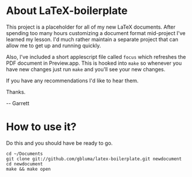 # About LaTeX-boilerplate

This project is a placeholder for all of my new LaTeX documents. After
spending too many hours customizing a document format mid-project I've learned my lesson. 
I'd much rather maintain a separate project that can allow me to get up and running quickly.

Also, I've included a short applescript file called `focus` which refreshes
the PDF document in Preview.app. This is hooked into `make` so whenever you 
have new changes just run `make` and you'll see your new changes.

If you have any recommendations I'd like to hear them.

Thanks.

-- Garrett

# How to use it?

Do this and you should have be ready to go.

    cd ~/Documents
    git clone git://github.com/gbluma/latex-boilerplate.git newdocument
    cd newdocument
    make && make open


